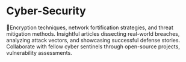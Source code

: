 # Cyber-Security
🔐Encryption techniques, network fortification strategies, and threat mitigation methods. Insightful articles dissecting real-world breaches, analyzing attack vectors, and showcasing successful defense stories. Collaborate with fellow cyber sentinels through open-source projects, vulnerability assessments.
